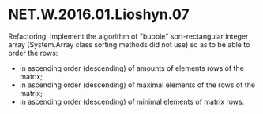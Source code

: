 # NET.W.2016.01.Lioshyn.07

Refactoring. Implement the algorithm of "bubble" sort-rectangular integer array (System.Array class sorting methods did not use) so as to be able to order the rows:

* in ascending order (descending) of amounts of elements rows of the matrix;
* in ascending order (descending) of maximal elements of the rows of the matrix;
* in ascending order (descending) of minimal elements of matrix rows.

